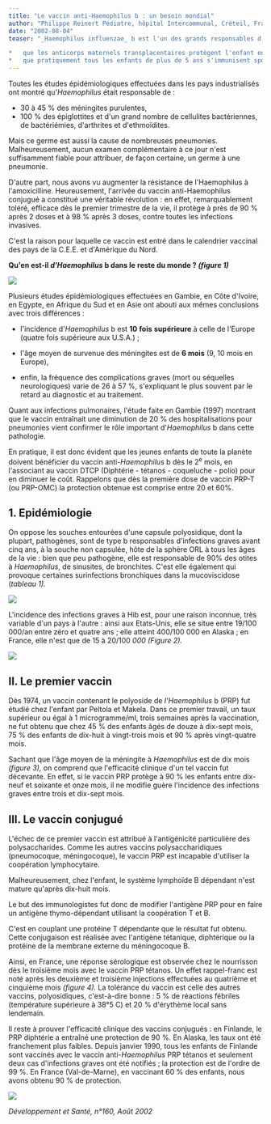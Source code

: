 ```yaml
---
title: "Le vaccin anti-Haemophilus b : un besoin mondial"
author: "Philippe Reinert Pédiatre, hôpital Intercommunal, Créteil, France.  "
date: "2002-08-04"
teaser: "_Haemophilus influenzae_ b est l'un des grands responsables d'infections sévères chez l'enfant entre 3 mois et 5 ans. Le fait que ce germe soit spécifique à cette tranche d'âge vient du fait :

*   que les anticorps maternels transplacentaires protègent l'enfant entre 0 et 3 mois,
*   que pratiquement tous les enfants de plus de 5 ans s'immunisent spontanément contre Haemophilus b."
---
```


Toutes les études épidémiologiques effectuées dans les pays industrialisés ont montré qu'_Haemophilus_ était responsable de :

*   30 à 45 % des méningites purulentes,
*   100 % des épiglottites et d'un grand nombre de cellulites bactériennes, de bactériémies, d'arthrites et d'ethmoïdites.

Mais ce germe est aussi la cause de nombreuses pneumonies. Malheureusement, aucun examen complémentaire à ce jour n'est suffisamment fiable pour attribuer, de façon certaine, un germe à une pneumonie.

D'autre part, nous avons vu augmenter la résistance de l'Haemophilus à l'amoxicilline. Heureusement, l'arrivée du vaccin anti-Haemophilus conjugué a constitué une véritable révolution : en effet, remarquablement toléré, efficace dès le premier trimestre de la vie, il protège à près de 90 % après 2 doses et à 98 % après 3 doses, contre toutes les infections invasives.

C'est la raison pour laquelle ce vaccin est entré dans le calendrier vaccinal des pays de la C.E.E. et d'Amérique du Nord.

**Qu'en est-il _d'Haemophilus_ b dans le** **reste du monde ? _(figure 1)_**

![](i727-1.jpg)


Plusieurs études épidémiologiques effectuées en Gambie, en Côte d'Ivoire, en Egypte, en Afrique du Sud et en Asie ont abouti aux mêmes conclusions avec trois différences :

*   l'incidence d'_Haemophilus_ b est **10** **fois** **supérieure** à celle de l'Europe (quatre fois supérieure aux U.S.A.) ;

*   l'âge moyen de survenue des méningites est de **6 mois** (9, 10 mois en Europe),
*   enfin, la fréquence des complications graves (mort ou séquelles neurologiques) varie de 26 à 57 %, s'expliquant le plus souvent par le retard au diagnostic et au traitement.

Quant aux infections pulmonaires, l'étude faite en Gambie (1997) montrant que le vaccin entraînait une diminution de 20 % des hospitalisations pour pneumonies vient confirmer le rôle important d'_Haemophilus_ b dans cette pathologie.

En pratique, il est donc évident que les jeunes enfants de toute la planète doivent bénéficier du vaccin anti-_Haemophilus_ b dès le 2<sup>e</sup> mois, en l'associant au vaccin DTCP (Diphtérie - tétanos - coqueluche - polio) pour en diminuer le coût. Rappelons que dès la première dose de vaccin PRP-T (ou PRP-OMC) la protection obtenue est comprise entre 20 et 60%.

## 1. Epidémiologie

On oppose les souches entourées d'une capsule polyosidique, dont la plupart, pathogènes, sont de type b responsables d'infections graves avant cinq ans, à la souche non capsulée, hôte de la sphère ORL à tous les âges de la vie : bien que peu pathogène, elle est responsable de 90% des otites à _Haemophilus_, de sinusites, de bronchites. C'est elle également qui provoque certaines surinfections bronchiques dans la mucoviscidose (_tableau_ _1)._

![](i727-2.jpg)


L'incidence des infections graves à Hib est, pour une raison inconnue, très variable d'un pays à l'autre : ainsi aux Etats-Unis, elle se situe entre 19/100 000/an entre zéro et quatre ans ; elle atteint 400/100 000 en Alaska ; en France, elle n'est que de 15 à 20/100 _000 (Figure 2)._

![](i727-3.jpg)


## II. Le premier vaccin

Dès 1974, un vaccin contenant le polyoside de _l'Haemophilus_ b (PRP) fut étudié chez l'enfant par Peltola et Makela. Dans ce premier travail, un taux supérieur ou égal à 1 microgramme/mI, trois semaines après la vaccination, ne fut obtenu que chez 45 % des enfants âgés de douze à dix-sept mois, 75 % des enfants de dix-huit à vingt-trois mois et 90 % après vingt-quatre mois.

Sachant que l'âge moyen de la méningite à _Haemophilus_ est de dix mois _(figure 3),_ on comprend que l'efficacité clinique d'un tel vaccin fut décevante. En effet, si le vaccin PRP protège à 90 % les enfants entre dix-neuf et soixante et onze mois, il ne modifie guère l'incidence des infections graves entre trois et dix-sept mois.

## III. Le vaccin conjugué

L'échec de ce premier vaccin est attribué à l'antigénicité particulière des polysaccharides. Comme les autres vaccins polysaccharidiques (pneumocoque, méningocoque), le vaccin PRP est incapable d'utiliser la coopération lymphocytaire.

Malheureusement, chez l'enfant, le système lymphoïde B dépendant n'est mature qu'après dix-huit mois.

Le but des immunologistes fut donc de modifier l'antigène PRP pour en faire un antigène thymo-dépendant utilisant la coopération T et B.

C'est en couplant une protéine T dépendante que le résultat fut obtenu. Cette conjugaison est réalisée avec l'antigène tétanique, diphtérique ou la protéine de la membrane externe du méningocoque B.

Ainsi, en France, une réponse sérologique est observée chez le nourrisson dès le troisième mois avec le vaccin PRP tétanos. Un effet rappel-franc est noté après les deuxième et troisième injections effectuées au quatrième et cinquième mois _(figure 4)._ La tolérance du vaccin est celle des autres vaccins, polyosidiques, c'est-à-dire bonne : 5 % de réactions fébriles (température supérieure à 38°5 C) et 20 % d'érythème local sans lendemain.

Il reste à prouver l'efficacité clinique des vaccins conjugués : en Finlande, le PRP diphtérie a entraîné une protection de 90 %. En Alaska, les taux ont été franchement plus faibles. Depuis janvier 1990, tous les enfants de Finlande sont vaccinés avec le vaccin anti-_Haemophilus_ PRP tétanos et seulement deux cas d'infections graves ont été notifiés ; la protection est de l'ordre de 99 %. En France (Val-de-Marne), en vaccinant 60 % des enfants, nous avons obtenu 90 % de protection.

![](i727-4.jpg)
  

_Développement et Santé, n°160, Août 2002_